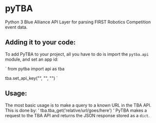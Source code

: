 # pyTBA
Python 3 Blue Alliance API Layer for parsing FIRST Robotics Competition event data.

## Adding it to your code:
To add PyTBA to your project, all you have to do is import the `pytba.api`
module, and set an app id:

`
from pytba import api as tba

tba.set_api_key("<Your Name>", "<App Name>", "<App Version>")
`
## Usage:
The most basic usage is to make a query to a known URL in the TBA API.
 This is done by:
 '
 tba.tba_get('relative/url/goes/here')
 '
 PyTBA makes a request to the TBA API and returns the JSON response stored
 as a `dict`.
